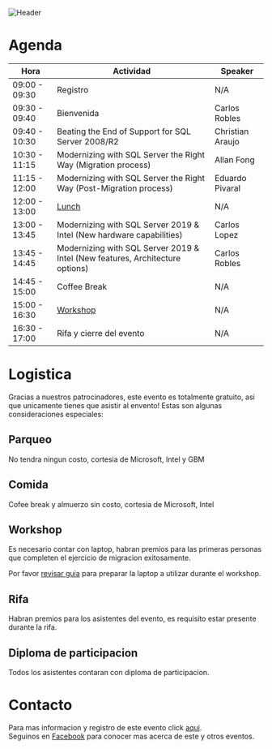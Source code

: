 ![Header](images/header.jpg)

# Agenda


Hora | Actividad | Speaker
--- | --- | --- 
09:00 - 09:30 | Registro | N/A
09:30 - 09:40 | Bienvenida | Carlos Robles
09:40 - 10:30 | Beating the End of Support for SQL Server 2008/R2 | Christian Araujo
10:30 - 11:15 | Modernizing with SQL Server the Right Way (Migration process) | Allan Fong
11:15 - 12:00 | Modernizing with SQL Server the Right Way (Post-Migration process) | Eduardo Pivaral
12:00 - 13:00 | [Lunch](#Comida) | N/A
13:00 - 13:45 | Modernizing with SQL Server 2019 & Intel (New hardware capabilities) | Carlos Lopez
13:45 - 14:45 | Modernizing with SQL Server 2019 & Intel (New features, Architecture options) | Carlos Robles
14:45 - 15:00 | Coffee Break | N/A
15:00 - 16:30 | [Workshop](#Workshop) | N/A
16:30 - 17:00 | Rifa y cierre del evento | N/A


# Logistica

Gracias a nuestros patrocinadores, este evento es totalmente gratuito, asi que unicamente tienes que asistir al envento!
Estas son algunas consideraciones especiales:

## Parqueo
No tendra ningun costo, cortesia de Microsoft, Intel y GBM

## Comida
Cofee break y almuerzo sin costo, cortesia de Microsoft, Intel

## Workshop
Es necesario contar con laptop, habran premios para las primeras personas que completen el ejercicio de migracion exitosamente.

Por favor [revisar guia](Workshop.md) para preparar la laptop a utilizar durante el workshop.

## Rifa
Habran premios para los asistentes del evento, es requisito estar presente durante la rifa.

## Diploma de participacion
Todos los asistentes contaran con diploma de participacion.

# Contacto
Para mas informacion y registro de este evento click [aqui](https://www.eventbrite.ca/e/modern-migration-tour-2019-guatemala-tickets-61944098466).  
Seguinos en [Facebook](https://www.facebook.com/groups/gtssug/) para conocer mas acerca de este y otros eventos.
